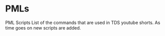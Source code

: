 # PMLs
PML Scripts 
List of the commands that are used in TDS youtube shorts. 
As time goes on new scripts are added.

